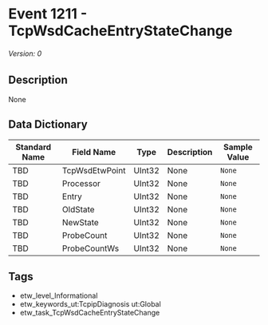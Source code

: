 # Event 1211 - TcpWsdCacheEntryStateChange
###### Version: 0

## Description
None

## Data Dictionary
|Standard Name|Field Name|Type|Description|Sample Value|
|---|---|---|---|---|
|TBD|TcpWsdEtwPoint|UInt32|None|`None`|
|TBD|Processor|UInt32|None|`None`|
|TBD|Entry|UInt32|None|`None`|
|TBD|OldState|UInt32|None|`None`|
|TBD|NewState|UInt32|None|`None`|
|TBD|ProbeCount|UInt32|None|`None`|
|TBD|ProbeCountWs|UInt32|None|`None`|

## Tags
* etw_level_Informational
* etw_keywords_ut:TcpipDiagnosis ut:Global
* etw_task_TcpWsdCacheEntryStateChange